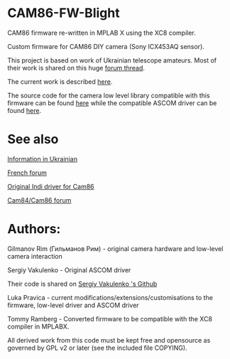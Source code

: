 # CAM86-FW-Blight
CAM86 firmware re-written in MPLAB X using the XC8 compiler.

Custom firmware for CAM86 DIY camera (Sony ICX453AQ sensor).

This project is based on work of Ukrainian telescope amateurs.
Most of their work is shared on this huge [forum thread](http://www.astroclub.kiev.ua/forum/index.php?topic=28929.0).

The current work is described [here](http://www.iceinspace.com.au/forum/showthread.php?t=146493).

The source code for the camera low level library compatible with this firmware can be found [here](https://github.com/) while the compatible ASCOM driver can be found [here](https://github.com/).

# See also
[Information in Ukrainian](http://astroccd.org/)

[French forum](http://www.webastro.net/forum/showthread.php?t=141764)

[Original Indi driver for Cam86](https://github.com/gehelem/indi_cam86_ccd)

[Cam84/Cam86 forum](http://www.cloudynights.com/topic/497530-diy-astro-ccd-16-bit-color-6mpx-camera/)


# Authors:
Gilmanov Rim (Гильманов Рим) - original camera hardware and low-level camera interaction

Sergiy Vakulenko - Original ASCOM driver 

Their code is shared on [Sergiy Vakulenko 's Github](https://github.com/vakulenko/CAM8_software)


Luka Pravica - current modifications/extensions/customisations to the firmware, low-level driver and ASCOM driver

Tommy Ramberg - Converted firmware to be compatible with the XC8 compiler in MPLABX.

All derived work from this code must be kept free and opensource as governed by GPL v2 or later (see the included file COPYING).
